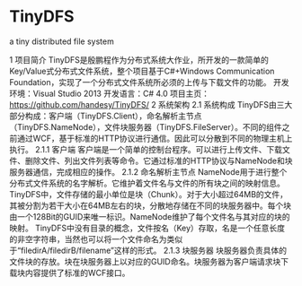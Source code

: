 TinyDFS
=======

a tiny distributed file system

1	项目简介
TinyDFS是殷鹏程作为分布式系统大作业，所开发的一款简单的Key/Value式分布式文件系统，整个项目基于C#+Windows Communication Foundation，实现了一个分布式文件系统所必须的上传与下载文件的功能。
开发环境：Visual Studio 2013
开发语言：C# 4.0
项目主页：https://github.com/handesy/TinyDFS/
2	系统架构
2.1	系统构成
TinyDFS由三大部分构成：客户端（TinyDFS.Client），命名解析主节点（TinyDFS.NameNode），文件块服务器（TinyDFS.FileServer）。不同的组件之前通过WCF，基于标准的HTTP协议进行通信。因此可以分散到不同的物理主机上执行。
2.1.1	客户端
客户端是一个简单的控制台程序。可以进行上传文件、下载文件、删除文件、列出文件列表等命令。它通过标准的HTTP协议与NameNode和块服务器通信，完成相应的操作。
2.1.2	命名解析主节点
NameNode用于进行整个分布式文件系统的名字解析。它维护着文件名与文件的所有块之间的映射信息。
TinyDFS中，文件存储的最小单位是块（Chunk）。对于大小超过64MB的文件，其被分割为若干大小在64MB左右的块，分散地存储在不同的块服务器中。每个块由一个128Bit的GUID来唯一标识。NameNode维护了每个文件名与其对应的块的映射。
TinyDFS中没有目录的概念，文件按名（Key）存取，名是一个任意长度的非空字符串，当然也可以将一个文件命名为类似于“filedirA/filedirB/filename”这样的形式。
2.1.3	块服务器
块服务器负责具体的文件块的存放。块在块服务器上以对应的GUID命名。块服务器为客户端请求块下载块内容提供了标准的WCF接口。
